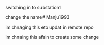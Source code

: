 
switching in to substation1


change the name# Manju1993


im chnaging this eto updat in remote repo

im chnaing this afain to create some change
